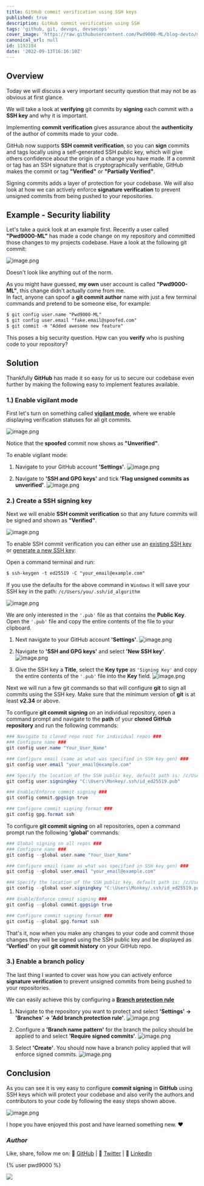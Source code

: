 ```yaml
---
title: GitHub commit verification using SSH keys
published: true
description: GitHub commit verification using SSH
tags: 'github, git, devops, devsecops'
cover_image: 'https://raw.githubusercontent.com/Pwd9000-ML/blog-devto/main/posts/2022/GitHub-Verified-Commits-SSH/assets/main.png'
canonical_url: null
id: 1192184
date: '2022-09-13T16:16:10Z'
---
```


## Overview

Today we will discuss a very important security question that may not be as obvious at first glance.

We will take a look at **verifying** git commits by **signing** each commit with a **SSH key** and why it is important.

Implementing **commit verification** gives assurance about the **authenticity** of the author of commits made to your code.

GitHub now supports **SSH commit verification**, so you can **sign** commits and tags locally using a self-generated SSH public key, which will give others confidence about the origin of a change you have made. If a commit or tag has an SSH signature that is cryptographically verifiable, GitHub makes the commit or tag **"Verified"** or **"Partially Verified"**.

Signing commits adds a layer of protection for your codebase. We will also look at how we can actively enforce **signature verification** to prevent unsigned commits from being pushed to your repositories.

## Example - Security liability

Let's take a quick look at an example first. Recently a user called **"Pwd9000-ML"** has made a code change on my repository and committed those changes to my projects codebase. Have a look at the following git commit:

![image.png](https://raw.githubusercontent.com/Pwd9000-ML/blog-devto/main/posts/2022/GitHub-Verified-Commits-SSH/assets/fake01.png)

Doesn't look like anything out of the norm.

As you might have guessed, **my own** user account is called **"Pwd9000-ML"**, this change didn't actually come from me.  
In fact, anyone can spoof a **git commit author** name with just a few terminal commands and pretend to be someone else, for example:

```txt
$ git config user.name "Pwd9000-ML"
$ git config user.email "fake.email@spoofed.com"
$ git commit -m "Added awesome new feature"
```

This poses a big security question. Hpw can you **verify** who is pushing code to your repository?

## Solution

Thankfully **GitHub** has made it so easy for us to secure our codebase even further by making the following easy to implement features available.

### 1.) Enable vigilant mode

First let's turn on something called **[vigilant mode](https://docs.github.com/en/authentication/managing-commit-signature-verification/displaying-verification-statuses-for-all-of-your-commits)**, where we enable displaying verification statuses for all git commits.

![image.png](https://raw.githubusercontent.com/Pwd9000-ML/blog-devto/main/posts/2022/GitHub-Verified-Commits-SSH/assets/fake02.png)

Notice that the **spoofed** commit now shows as **"Unverified"**.

To enable vigilant mode:

1. Navigate to your GitHub account **'Settings'**. ![image.png](https://raw.githubusercontent.com/Pwd9000-ML/blog-devto/main/posts/2022/GitHub-Verified-Commits-SSH/assets/vig01.png)

2. Navigate to **'SSH and GPG keys'** and tick **'Flag unsigned commits as unverified'**. ![image.png](https://raw.githubusercontent.com/Pwd9000-ML/blog-devto/main/posts/2022/GitHub-Verified-Commits-SSH/assets/vig02.png)

### 2.) Create a SSH signing key

Next we will enable **SSH commit verification** so that any future commits will be signed and shown as **"Verified"**.

![image.png](https://raw.githubusercontent.com/Pwd9000-ML/blog-devto/main/posts/2022/GitHub-Verified-Commits-SSH/assets/veri01.png)

To enable SSH commit verification you can either use an [existing SSH key](https://docs.github.com/en/authentication/connecting-to-github-with-ssh/checking-for-existing-ssh-keys) or [generate a new SSH key](https://docs.github.com/en/authentication/connecting-to-github-with-ssh/generating-a-new-ssh-key-and-adding-it-to-the-ssh-agent):

Open a command terminal and run:

```txt
$ ssh-keygen -t ed25519 -C "your_email@example.com"
```

If you use the defaults for the above command in `Windows` it will save your SSH key in the path: `/c/Users/you/.ssh/id_algorithm`

![image.png](https://raw.githubusercontent.com/Pwd9000-ML/blog-devto/main/posts/2022/GitHub-Verified-Commits-SSH/assets/veri02.png)

We are only interested in the `'.pub'` file as that contains the **Public Key**. Open the `'.pub'` file and copy the entire contents of the file to your clipboard.

1. Next navigate to your GitHub account **'Settings'**. ![image.png](https://raw.githubusercontent.com/Pwd9000-ML/blog-devto/main/posts/2022/GitHub-Verified-Commits-SSH/assets/vig01.png)

2. Navigate to **'SSH and GPG keys'** and select **'New SSH key'**. ![image.png](https://raw.githubusercontent.com/Pwd9000-ML/blog-devto/main/posts/2022/GitHub-Verified-Commits-SSH/assets/veri03.png)

3. Give the SSH key a **Title**, select the **Key type** as `'Signing Key'` and copy the entire contents of the `'.pub'` file into the **Key** field. ![image.png](https://raw.githubusercontent.com/Pwd9000-ML/blog-devto/main/posts/2022/GitHub-Verified-Commits-SSH/assets/veri04.png)

Next we will run a few git commands so that will configure **git** to sign all commits using the SSH key. Make sure that the minimum version of **git** is at least **v2.34** or above.

To configure **git commit signing** on an individual repository, open a command prompt and navigate to the **path** of your **cloned GitHub repository** and run the following commands:

```powershell
### Navigate to cloned repo root for individual repos ###
### Configure name ###
git config user.name "Your_User_Name"

### Configure email (same as what was specified in SSH key gen) ###
git config user.email "your_email@example.com"

### Specify the location of the SSH public key, default path is: /c/Users/you/.ssh/id_algorithm ###
git config user.signingkey "C:\Users\Monkey/.ssh/id_ed25519.pub"

### Enable/Enforce commit signing ###
git config commit.gpgsign true

### Configure commit signing format ###
git config gpg.format ssh
```

To configure **git commit signing** on all repositories, open a command prompt run the following **'global'** commands:

```powershell
### Global signing on all repos ###
### Configure name ###
git config --global user.name "Your_User_Name"

### Configure email (same as what was specified in SSH key gen) ###
git config --global user.email "your_email@example.com"

### Specify the location of the SSH public key, default path is: /c/Users/you/.ssh/id_algorithm ###
git config --global user.signingkey "C:\Users\Monkey/.ssh/id_ed25519.pub"

### Enable/Enforce commit signing ###
git config --global commit.gpgsign true

### Configure commit signing format ###
git config --global gpg.format ssh
```

That's it, now when you make any changes to your code and commit those changes they will be signed using the SSH public key and be displayed as **'Verfied'** on your **git commit history** on your GitHub repo.

### 3.) Enable a branch policy

The last thing I wanted to cover was how you can actively enforce **signature verification** to prevent unsigned commits from being pushed to your repositories.

We can easily achieve this by configuring a **[Branch protection rule](https://docs.github.com/en/repositories/configuring-branches-and-merges-in-your-repository/defining-the-mergeability-of-pull-requests/managing-a-branch-protection-rule)**

1. Navigate to the repository you want to protect and select **'Settings' -> 'Branches' -> 'Add branch protection rule'**. ![image.png](https://raw.githubusercontent.com/Pwd9000-ML/blog-devto/main/posts/2022/GitHub-Verified-Commits-SSH/assets/pol01.png)

2. Configure a **'Branch name pattern'** for the branch the policy should be applied to and select **'Require signed commits'**. ![image.png](https://raw.githubusercontent.com/Pwd9000-ML/blog-devto/main/posts/2022/GitHub-Verified-Commits-SSH/assets/pol02.png)

3. Select **'Create'**. You should now have a branch policy applied that will enforce signed commits. ![image.png](https://raw.githubusercontent.com/Pwd9000-ML/blog-devto/main/posts/2022/GitHub-Verified-Commits-SSH/assets/pol03.png)

## Conclusion

As you can see it is vey easy to configure **commit signing** in **GitHub** using SSH keys which will protect your codebase and also verify the authors and contributors to your code by following the easy steps shown above.

![image.png](https://raw.githubusercontent.com/Pwd9000-ML/blog-devto/main/posts/2022/GitHub-Verified-Commits-SSH/assets/final.png)

I hope you have enjoyed this post and have learned something new. :heart:

### _Author_

Like, share, follow me on: :octopus: [GitHub](https://github.com/Pwd9000-ML) | :penguin: [Twitter](https://twitter.com/pwd9000) | :space_invader: [LinkedIn](https://www.linkedin.com/in/marcel-l-61b0a96b/)

{% user pwd9000 %}

<a href="https://www.buymeacoffee.com/pwd9000"><img src="https://img.buymeacoffee.com/button-api/?text=Buy me a coffee&emoji=&slug=pwd9000&button_colour=FFDD00&font_colour=000000&font_family=Cookie&outline_colour=000000&coffee_colour=ffffff"></a>
